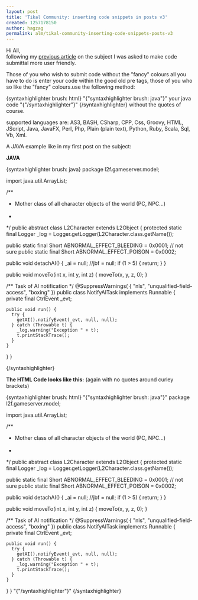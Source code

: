```yaml
---
layout: post
title: 'Tikal Community: inserting code snippets in posts v3'
created: 1257178150
author: hagzag
permalink: alm/tikal-community-inserting-code-snippets-posts-v3
---
```

<p>Hi All, <br/>
following my <a href="http://www.tikalk.com/alm/tikal-community-inserting-code-snippets-posts">previous article</a> on the subject I was asked to make code submittal more user friendly.

Those of you who wish to submit code without the "fancy" colours all you have to do is enter your code within the good old pre tags, those of you who so like the "fancy" colours.use the following method: </p>

{syntaxhighlighter brush: html}
"{"syntaxhighlighter brush: java"}"
your java code
"{"/syntaxhighlighter"}"
{/syntaxhighlighter}
without the quotes of course.

supported languages are: AS3, BASH, CSharp, CPP, Css, Groovy, HTML, JScript, Java, JavaFX, Perl, Php, Plain (plain text), Python, Ruby, Scala, Sql, Vb, Xml.

A JAVA example like in my first post on the subject:
<p><b>JAVA</b></p>
{syntaxhighlighter brush: java}
package l2f.gameserver.model;

import java.util.ArrayList;

/**
 * Mother class of all character objects of the world (PC, NPC...)<br><br>
 *
 */
public abstract class L2Character extends L2Object
{
  protected static final Logger _log = Logger.getLogger(L2Character.class.getName());

  public static final Short ABNORMAL_EFFECT_BLEEDING = 0x0001; // not sure
  public static final Short ABNORMAL_EFFECT_POISON = 0x0002;

  public void detachAI() {
    _ai = null;
    //jbf = null;
    if (1 > 5) {
      return;
    }
  }

  public void moveTo(int x, int y, int z) {
    moveTo(x, y, z, 0);
  }

  /** Task of AI notification */
  @SuppressWarnings( { "nls", "unqualified-field-access", "boxing" })
  public class NotifyAITask implements Runnable {
    private final CtrlEvent _evt;

    public void run() {
      try {
        getAI().notifyEvent(_evt, null, null);
      } catch (Throwable t) {
        _log.warning("Exception " + t);
        t.printStackTrace();
      }
    }
  }
}

{/syntaxhighlighter}</p>

<b>The HTML Code looks like this:</b> (again with no quotes around curley brackets)

{syntaxhighlighter brush: html}
"{"syntaxhighlighter brush: java"}"
package l2f.gameserver.model;

import java.util.ArrayList;

/**
 * Mother class of all character objects of the world (PC, NPC...)<br><br>
 *
 */
public abstract class L2Character extends L2Object
{
  protected static final Logger _log = Logger.getLogger(L2Character.class.getName());

  public static final Short ABNORMAL_EFFECT_BLEEDING = 0x0001; // not sure
  public static final Short ABNORMAL_EFFECT_POISON = 0x0002;

  public void detachAI() {
    _ai = null;
    //jbf = null;
    if (1 > 5) {
      return;
    }
  }

  public void moveTo(int x, int y, int z) {
    moveTo(x, y, z, 0);
  }

  /** Task of AI notification */
  @SuppressWarnings( { "nls", "unqualified-field-access", "boxing" })
  public class NotifyAITask implements Runnable {
    private final CtrlEvent _evt;

    public void run() {
      try {
        getAI().notifyEvent(_evt, null, null);
      } catch (Throwable t) {
        _log.warning("Exception " + t);
        t.printStackTrace();
      }
    }
  }
}
"{"/syntaxhighlighter"}"
{/syntaxhighlighter}</p>
